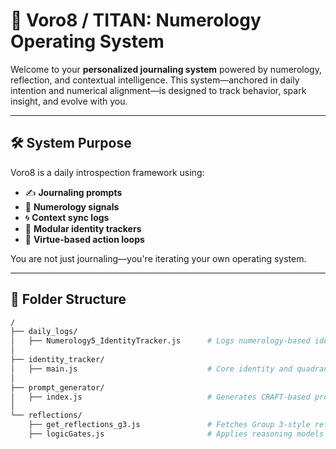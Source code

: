 # 🧠 Voro8 / TITAN: Numerology Operating System

Welcome to your **personalized journaling system** powered by numerology, reflection, and contextual intelligence. This system—anchored in daily intention and numerical alignment—is designed to track behavior, spark insight, and evolve with you.

---

## 🛠️ System Purpose
Voro8 is a daily introspection framework using:
- ✍️ **Journaling prompts**
- 🔢 **Numerology signals**
- 🌀 **Context sync logs**
- 🧱 **Modular identity trackers**
- 🔁 **Virtue-based action loops**

You are not just journaling—you're iterating your own operating system.

---

## 📂 Folder Structure

```bash
/
├── daily_logs/
│   ├── Numerology5_IdentityTracker.js      # Logs numerology-based identity roles & behaviors
│
├── identity_tracker/
│   ├── main.js                             # Core identity and quadrant rotation engine
│
├── prompt_generator/
│   ├── index.js                            # Generates CRAFT-based prompts using TITAN logic
│
└── reflections/
    ├── get_reflections_g3.js               # Fetches Group 3-style reflections
    ├── logicGates.js                       # Applies reasoning models and logic flows across reflections

